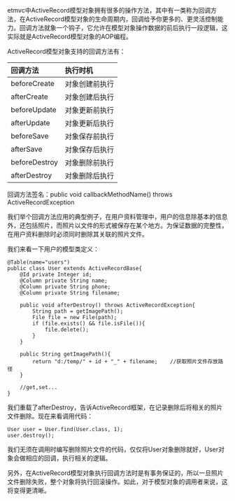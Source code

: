 etmvc中ActiveRecord模型对象拥有很多的操作方法，其中有一类称为回调方法，在ActiveRecord模型对象的生命周期内，回调给予你更多的、更灵活控制能力。回调方法就象一个钩子，它允许在模型对象操作数据的前后执行一段逻辑，这实际就是ActiveRecord模型对象的AOP编程。

ActiveRecord模型对象支持的回调方法有：

|回调方法 |执行时机 |
|:------------|:------------|
|beforeCreate| 对象创建前执行 |
|afterCreate |对象创建后执行 |
|beforeUpdate |对象更新前执行 |
|afterUpdate| 对象更新后执行 |
|beforeSave |对象保存前执行 |
|afterSave |对象保存后执行 |
|beforeDestroy| 对象删除前执行 |
|afterDestroy |对象删除后执行 |

回调方法签名：public void callbackMethodName() throws ActiveRecordException

我们举个回调方法应用的典型例子，在用户资料管理中，用户的信息除基本的信息外，还包括照片，而照片以文件的形式被保存在某个地方。为保证数据的完整性，在用户资料删除时必须同时删除其关联的照片文件。

我们来看一下用户的模型类定义：

```
@Table(name="users")
public class User extends ActiveRecordBase{
	@Id private Integer id;
	@Column private String name;
	@Column private String phone;
	@Column private String filename;
	
	public void afterDestroy() throws ActiveRecordException{
		String path = getImagePath();
		File file = new File(path);
		if (file.exists() && file.isFile()){
			file.delete();
		}
	}
	
	public String getImagePath(){
		return "d:/temp/" + id + "_" + filename;	//获取照片文件存放路径
	}
	
	//get,set...
}
```

我们重载了afterDestroy，告诉ActiveRecord框架，在记录删除后将相关的照片文件删除。现在来看调用代码：

```
User user = User.find(User.class, 1);
user.destroy();
```

我们无须在调用时编写删除照片文件的代码，仅仅将User对象删除就好，User对象会做相应的回调，执行相关的逻辑。

另外，在ActiveRecord模型对象执行回调方法时是有事务保证的，所以一旦照片文件删除失败，整个对象将执行回滚操作。如此，对于模型对象的调用者来说，这将变得更清晰。